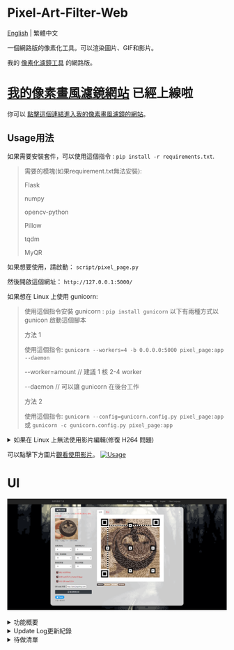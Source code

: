 # Pixel-Art-Filter-Web
[English](README.md) | 繁體中文

一個網路版的像素化工具。可以渲染圖片、GIF和影片。

我的 [像素化濾鏡工具](https://github.com/JingShing-Tools/Pixel-Art-transform-in-python) 的網路版。

# [我的像素畫風濾鏡網站](https://pixel.jingshing.com/traditional_chinese) 已經上線啦
你可以 [點擊這個連結進入我的像素畫風濾鏡的網站](https://pixel.jingshing.com/traditional_chinese)。

## Usage用法
如果需要安裝套件，可以使用這個指令 : ```pip install -r requirements.txt```.
> 需要的模塊(如果requirement.txt無法安裝):
>
> Flask
>
> numpy
>
> opencv-python
>
> Pillow
>
> tqdm
>
> MyQR

如果想要使用，請啟動： ```script/pixel_page.py```

然後開啟這個網址： ```http://127.0.0.1:5000/```

如果想在 Linux 上使用 gunicorn:
> 使用這個指令安裝 gunicorn : ```pip install gunicorn```
> 以下有兩種方式以 gunicon 啟動這個腳本
>
> 方法 1
>
> 使用這個指令: ```gunicorn --workers=4 -b 0.0.0.0:5000 pixel_page:app --daemon```
>
> --worker=amount // 建議 1 核 2-4 worker
>
> --daemon // 可以讓 gunicorn 在後台工作
>
> 方法 2
>
> 使用這個指令: ```gunicorn --config=gunicorn.config.py pixel_page:app``` 或 ```gunicorn -c gunicorn.config.py pixel_page:app```

<details>
<summary>如果在 Linux 上無法使用影片編輯(修復 H264 問題)</summary>
因為影片編輯後的結果必須在瀏覽器中能夠呈現，所以必須採用 H264 編碼。而 Linux 本身並無自帶 H264。且 Linux 的 Opencv 因為開源協議也無法發行帶有 H264 編碼工具的版本。

> 以下以 ubuntu 為例
* 所以要自行編譯使用：

  * 安裝構建和相關所需套件

    ```php
    sudo apt install build-essential cmake git pkg-config libgtk-3-dev \
        libavcodec-dev libavformat-dev libswscale-dev libv4l-dev \
        libxvidcore-dev libx264-dev libjpeg-dev libpng-dev libtiff-dev \
        gfortran openexr libatlas-base-dev python3-dev python3-numpy \
        libtbb2 libtbb-dev libopenexr-dev \
        libgstreamer-plugins-base1.0-dev libgstreamer1.0-dev
    ```
    
  * git clone opencv 和 opencv contrib
  
    ```php
    mkdir ~/opencv_build && cd ~/opencv_build
    git clone https://github.com/opencv/opencv.git
    git clone https://github.com/opencv/opencv_contrib.git
    ```
    
  * CMake 配置 OpenCV構建
  
    ```jsx
    cmake -D CMAKE_BUILD_TYPE=RELEASE \
        -D CMAKE_INSTALL_PREFIX=/usr/local \
        -D INSTALL_C_EXAMPLES=ON \
        -D INSTALL_PYTHON_EXAMPLES=ON \
        -D OPENCV_GENERATE_PKGCONFIG=ON \
        -D OPENCV_EXTRA_MODULES_PATH=~/opencv_build/opencv_contrib/modules \
        -D BUILD_EXAMPLES=ON ..
    ```
  
  * 如果成功會有如下輸出
  
    ```bash
    -- Configuring done
    -- Generating done
    -- Build files have been written to: /home/vagrant/opencv_build/opencv/build
    ```
  
  * 編譯(-j 是用以加速，後面的數字可以放自己的核心數)
  
    ```go
    make -j4
    ```
  
  * 安裝
  
    ```go
    sudo make install
    ```
  
  * 查看版本
  
    ```undefined
    pkg-config --modversion opencv4
    ```
  
  * 或使用 python 導入後查看版本
  
    ```swift
    python3 -c "import cv2; print(cv2.__version__)"
    ```

</details>

可以點擊下方圖片[觀看使用影片](https://youtu.be/HpTbwjZv2y0)。
[![Usage](https://img.youtube.com/vi/HpTbwjZv2y0/maxresdefault.jpg)](https://youtu.be/HpTbwjZv2y0)

# UI
![UI](sample/UI_dk_tch.png)


<details>
<summary>功能概要</summary>

## 圖片線上處理
### 處理前
![Before](sample/before.png)
### 處理後
![After](sample/after.png)
## 影片線上處理
### 處理前
![Before_vid](sample/video_or.png)
### 處理後
![After_vid](sample/video_edited.png)

## 現已支持 QR code 生成
支持圖片和GIF生成，目前僅支持英文訊息和網址。
 
![QR_code](sample/QR_code.png)

## 現已支持影片格式
可以點擊下方圖片[觀看範例影片](https://youtu.be/W8HxlqgLQnQ)。

[![Video](https://i0.hdslb.com/bfs/archive/7220c2155a7e8550a7766eafead297b43cf93426.jpg@640w_400h_1c_!web-space-index-myvideo.webp)](https://youtu.be/W8HxlqgLQnQ)

## 現已支持gif
* ![gif1 gif1](sample/gif1.gif)
* ![gif2 gif2](sample/gif2.gif)

## Original image原圖
![OR OR](sample/or.jpg)

## Effect 16bit 16位元
![1 1](sample/1.png)
## Effect 4bit 4位元
![2 2](sample/2.png)
## Effect 2bit 2位元
![3 3](sample/3.png)

</details>
 
<details>
<summary>Update Log更新紀錄</summary>

## Ver 1.0

* 發布程式
* 功能
  * 顏色數
  * 向素尺寸
  * 光滑化
  * 外框輪廓線
  * 向素抖動(人工筆觸)

## Ver 1.1

* 新增中文提示
* 增加壓縮圖片功能
* 功能
  * 新增飽和度
  * 新增對比度
  * 新增明亮度

## Ver 1.2

* 新增更多選項調節

## Ver 1.2.1

* 新增作者名

## Ver 1.3

* 新增頁面系統
* 新增模式選擇
* 新增自定義模式 -> 可以隨意更改數值

## Ver1.4

* 增進抖動向素效果，減少噪點

## Ver1.5

* 新增gif模塊
* 如果導入圖片為gif，則自動切換gif模式。會在轉換完成後自動保存檔案
* 現已支持gif

## Ver1.6

* 正在研發影片模塊 -> 可以編輯mp4、avi的實驗性模塊
  * flv 格式有些許編碼bug
  * 這個模塊會吃掉大部分CPU，未來可能分割打包為單一軟件
* 發現中文檔案名不能保存圖片(模塊不支持中文編碼的保存)
* [影片模塊](https://github.com/JingShing/Opencv-Video-edit-module)

## Ver1.6.1

* GIF

  * 修復持續時間的問題

  * 現已支持 ".gif "  和 " .GIF "

* Video影片

  * 嘗試添加影片模塊到主程式
  * 這是實驗性質的模塊，請小心使用並相信你的電腦，抱持信念。
  * 現已支持影片轉換，但請遵循以下規則：
    * 一旦開始了，就不能停下了，請明智的使用。
    * 如果使用複雜的設定(更高解析度(更小的向素顆粒)、更多顏色、更多功能開啟)則會導致編碼時間大幅增加。請謹慎使用要轉換的部分。
    * 如果完成轉換，影片封面會顯示在display的視窗。完成後會自動保存檔案。
    * 轉換後的影片會丟失音軌、變得比原檔大幾倍(因為沒有壓縮每一幀，每一幀都是完美像素)。
  * 加了小黑框，用以提示影片編碼進度，除非我去除影片模塊，不然會一直保留小黑框

## Ver1.6.2

* 新增保存成功提示
* gif的轉換bug修復
* 新增tqdm模塊，作為進度條提示
  * 新增進度條到影片和gif的模塊
* 新增影片渲染的預渲染窗口
  * 你可以按 "Q" 中止渲染了(會幫你保存渲染好的部分)

## Ver1.6.3

* 圖片的顯示窗口現在會限制大小，會限制在 800X600 以內

## Ver1.6.4

* 新增gif預渲染窗口
* 可以在渲染gif時按"Q"中止渲染

## Ver1.7

* 新增滑鼠操作
  * 滾輪上滑放大
  * 滾輪下滑縮小
  * 滾輪鍵(中鍵)按下復原位置和縮放尺寸
  * 可以按左鍵拖放圖片
* 新增字典保存設定，讓代碼更靈活

## Ver1.7.1

* 優化放大圖片的解析度
* 可以保存和導入設置。讀取時保存的模式必須和讀取的模式相同，不然無法正常讀取

## Usage用法
You can click pic to watch vid.
[![Usage](https://img.youtube.com/vi/HpTbwjZv2y0/maxresdefault.jpg)](https://youtu.be/HpTbwjZv2y0)

## 現已支持影片格式
[![Video](https://i0.hdslb.com/bfs/archive/7220c2155a7e8550a7766eafead297b43cf93426.jpg@640w_400h_1c_!web-space-index-myvideo.webp)](https://youtu.be/W8HxlqgLQnQ)

## 現已支持gif
* ![gif1 gif1](sample/gif1.gif)
* ![gif2 gif2](sample/gif2.gif)

## UI
![UI UI](sample/UI_C.png)

## Original image原圖
![OR OR](sample/or.jpg)

## Effect 16bit 16位元
![1 1](sample/1.png)
## Effect 4bit 4位元
![2 2](sample/2.png)
## Effect 2bit 2位元
![3 3](sample/3.png)
 
## 版本1.8
 * 新增網路版本
 * 現在可以線上編輯
## 版本1.8.1
 * 新增線上編輯 GIF 功能
## 版本1.8.2
 * 新增 H264 編碼到影片編輯模塊，使瀏覽器可以正常撥放處理後的影片
## 版本1.8.3
 * 現在可以記住上一個選擇的檔案
 * 現在有檔案格式錯誤的提示訊息
## 版本1.8.4
 * 增加飽和度更改
 * 增加對比度更改
 ## 版本1.8.5
 * 可以在右上角選擇要使用繁體中文或是英文版本
 * 網頁會記得你最後選擇的語言
 ## 版本1.8.6
 * 上傳檔案後會有檔案名稱和大小以及上傳圖樣的預覽。
 * ![preview](sample/preview.png)
 ## 版本1.8.7
 * 現在網頁會記住你上一次的配置
 * 新增後端檢測，把值控制在合理範圍
 * 支持多國語言翻譯
 * 鼠標懸浮在選項的文字時會跳出說明氣泡
 ## 版本1.8.8
 * 新增哈希比對，將相同的圖片做比對後處理，減少相同檔案的堆積
  * 更多資訊可以看[這個 github 文檔](https://github.com/JingShing-Python/Image-Hash-Detect-And-Delete)
 ## 版本1.9
 * 正在研究Twitter API
 * 增加 QR code 生成的功能，可以將訊息或網址貼增加到圖片中
</details>

<details>
<summary>待做清單</summary>

- [ ] 自定義模式
- [ ] kuwahara filter(油畫風格)
- [ ] 深夜模式
- [ ] 新增下載按鈕
- [ ] 新增調用twitter API 自動貼文
 
## 已完成
2022/11/16
- [X] 同個圖片重複使用

 2022/11/20
- [X] 新增哈希比對
 
 2022/11/23
- [X] 記住設置
- [X] 支持多國語言
- [X] 選項文字，鼠標移上去提示更多訊息
 
2022/11/25
- [X] QR code 功能

</details>

